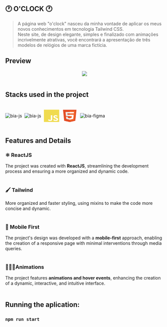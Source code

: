 ## 🕐 O'CLOCK 🕐

>A página web "o'clock" nasceu da minha vontade de aplicar os meus novos conhecimentos em tecnologia Tailwind CSS. <br>Neste site, de design elegante, simples e finalizado com animações incrivelmente atrativas, você encontrará a apresentação de três modelos de relógios de uma marca fictícia.<br>

## Preview
<div align="center">
  <img align="center" src="public/preview.gif" width="700px">
</div> <br>

## Stacks used in the project
<div style="display: inline_block"><br>
  <img align="center" alt="bia-js" height="40" width="50" src="https://www.vectorlogo.zone/logos/tailwindcss/tailwindcss-icon.svg">
  <img>
  <img align="center" alt="bia-js" height="40" width="50" src="https://www.vectorlogo.zone/logos/reactjs/reactjs-icon.svg">
  <img>
  <img align="center" alt="bia-js" height="40" width="50" src="https://raw.githubusercontent.com/devicons/devicon/master/icons/javascript/javascript-plain.svg">
  <img>
  <img align="center" alt="bia-HTML" height="40" width="50" src="https://raw.githubusercontent.com/devicons/devicon/master/icons/html5/html5-original.svg">
  <img>
  <img align="center" width="40" height="40" src="https://www.vectorlogo.zone/logos/figma/figma-icon.svg" alt="bia-figma"/>
</div>
<br>

## Features and Details

### ⚛️ ReactJS
The project was created with **ReactJS**, streamlining the development process and ensuring a more organized and dynamic code.<br><br>

### 🖌️ Tailwind 
More organized and faster styling, using mixins to make the code more concise and dynamic.<br><br>

### 📲 Mobile First
The project's design was developed with a **mobile-first** approach, enabling the creation of a responsive page with minimal interventions through media queries.<br><br>

### 🏃🏼‍♀️Animations
The project features **animations and hover events**, enhancing the creation of a dynamic, interactive, and intuitive interface.<br><br>

## Running the aplication:

### `npm run start`
